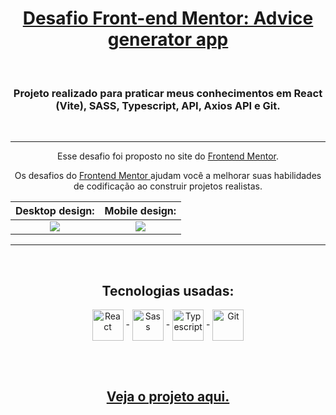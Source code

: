<h1 align="center"> <a href=""> Desafio Front-end Mentor: Advice generator app </a></h1>

<br />

<h3 align='center'> Projeto realizado para praticar meus conhecimentos em <strong>React (Vite), SASS, Typescript, API, Axios API e Git</strong>. </h3>

<br />

---------------------------------------

<p align='center'> Esse desafio foi proposto no site do <a href="https://www.frontendmentor.io/challenges/advice-generator-app-QdUG-13db">Frontend Mentor</a>.
</p>

<p align='center'> Os desafios do <a href='https://www.frontendmentor.io'> Frontend Mentor </a> ajudam você a melhorar suas habilidades de codificação ao construir projetos realistas. </p>

Desktop design:            | Mobile design:           |
:-------------------------:|:-------------------------:
<img src="https://res.cloudinary.com/dz209s6jk/image/upload/v1645105312/Challenges/syo43ktrlu3huqaqye2c.jpg"> | <img src="https://res.cloudinary.com/dz209s6jk/image/upload/v1645105341/Challenges/ij9dasqbsbccx0iulwvp.jpg">

---------------------------------------
<br>

<div align = "center">
  <h2>Tecnologias usadas:</h2>
  <img align = "center" width="50px" src = "https://cdn.jsdelivr.net/gh/devicons/devicon/icons/react/react-original-wordmark.svg" alt='React' title='React'> -
  <img align = "center" width="50px" src = "https://cdn.jsdelivr.net/gh/devicons/devicon/icons/sass/sass-original.svg" alt='Sass' title='Sass'> -
  <img align = "center" width="50px" src = "https://cdn.jsdelivr.net/gh/devicons/devicon/icons/typescript/typescript-original.svg" alt='Typescript' title='Typescript'> -
  <img align = "center" width="50px" src = "https://cdn.jsdelivr.net/gh/devicons/devicon/icons/git/git-plain-wordmark.svg" alt='Git' title='Git'>
  
  <br><br>

  ## <a href = ""> Veja o projeto aqui. </a>
</div>
